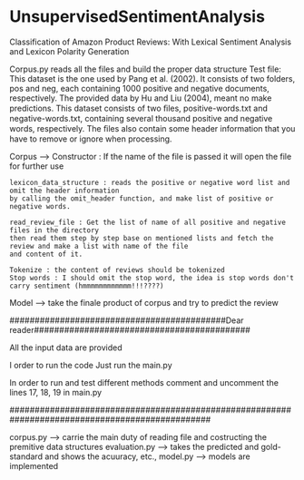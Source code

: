 # UnsupervisedSentimentAnalysis
Classification of Amazon Product Reviews: With Lexical Sentiment Analysis and Lexicon Polarity Generation

Corpus.py reads all the files and build the proper data structure
Test file: This dataset is the one used by Pang et al. (2002).
It consists of two folders, pos and neg, each containing 1000 positive and negative documents, respectively.
The provided data by Hu and Liu (2004), meant no make predictions.
This dataset consists of two ﬁles, positive-words.txt and negative-words.txt,
containing several thousand positive and negative words, respectively.
The ﬁles also contain some header information that you have to remove or ignore when processing.

Corpus --> Constructor : If the name of the file is passed it will open the file for further use


    lexicon_data_structure : reads the positive or negative word list and omit the header information
    by calling the omit_header function, and make list of positive or negative words.

    read_review_file : Get the list of name of all positive and negative files in the directory
    then read them step by step base on mentioned lists and fetch the review and make a list with name of the file
    and content of it.

    Tokenize : the content of reviews should be tokenized
    Stop words : I should omit the stop word, the idea is stop words don't carry sentiment (hmmmmmmmmmmmm!!!????)


Model --> take the finale product of corpus and try to predict the review


###########################################Dear reader###########################################

All the input data are provided

I order to run the code
Just run the main.py

In order to run and test different methods comment and uncomment the lines 17, 18, 19 in main.py

################################################################################################

corpus.py --> carrie the main duty of reading file and costructing the premitive data structures
evaluation.py --> takes the predicted and gold-standard and shows the acuuracy, etc.,
model.py --> models are implemented
